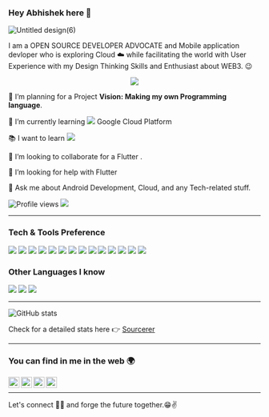 ### Hey Abhishek here 👋
![Untitled design(6)](https://user-images.githubusercontent.com/93565422/211038221-c8971607-ff2f-4b90-8785-46e9bf36b8f3.png)



I am a OPEN SOURCE DEVELOPER ADVOCATE and Mobile application devloper who is exploring Cloud :cloud: while facilitating the world with User Experience with my Design Thinking Skills and Enthusiast about WEB3. :wink:

<p align="center">
<img src= (https://holopin.io/api/user/board?user=abhiivops)](https://holopin.io/@abhiivops)
 </p>
  
 🔭 I’m planning for a Project **Vision: Making my own Programming language**.
 
 🌱 I’m currently learning <img src="http://img.shields.io/badge/-4285F4?style=flat&logo=google%20cloud&logoColor=white"> Google Cloud Platform
 
 :books: I want to learn <img src="https://img.shields.io/badge/-Flutter-3a495d?style=flat&logo=flutter&logoColor=67b7f7"> 
 
 👯 I’m looking to collaborate for a Flutter .
 
 🤔 I’m looking for help with Flutter
 
 💬 Ask me about Android Development, Cloud, and any Tech-related stuff.


![Profile views](https://gpvc.arturio.dev/AbhiiVops)  <img src="https://img.shields.io/github/followers/AbhiiVops?label=Follow" style=" float:left, margin-right:10px" />


---


### Tech & Tools Preference

<img src = "https://img.shields.io/badge/-HTML5-E34F26?style=flat&logo=html5&logoColor=white"> <img src = "https://img.shields.io/badge/-CSS3-1572B6?style=flat&logo=css3&logoColor=white">
<img src="https://img.shields.io/badge/-JavaScript-eed718?style=flat&logo=javascript&logoColor=ffffff">
<img src="https://img.shields.io/badge/-MongoDB-4DB33D?style=flat&logo=mongodb&logoColor=FFFFFF">
<img src="https://img.shields.io/badge/-MySQL-F29111?style=flat&logo=mysql&logoColor=FFFFFF">
<img src="https://img.shields.io/badge/-Express.js-787878?style=flat">
<img src="https://img.shields.io/badge/-Node.js-3C873A?style=flat&logo=Node.js&logoColor=white">
<img src="https://img.shields.io/badge/-Firebase-FFA611?style=flat&logo=firebase&logoColor=FFFFFF">
<img src="http://img.shields.io/badge/-Google%20Cloud%20Platform-4285F4?style=flat&logo=google%20cloud&logoColor=white">
<img src="https://img.shields.io/badge/-Progressive Web Apps-5A0FC8?style=flat">
<img src="http://img.shields.io/badge/-Git-F1502F?style=flat&logo=git&logoColor=FFFFFF">
<img src="http://img.shields.io/badge/-Github-000000?style=flat&logo=github&logoColor=FFFFFF">
<img src="http://img.shields.io/badge/-VS%20Code-007ACC?style=flat&logo=visual%20studio%20code&logoColor=white">
<img src="http://img.shields.io/badge/-Heroku-430098?style=flat&logo=heroku&logoColor=white">


### Other Languages I know
<img src="http://img.shields.io/badge/-Java-F89820?style=flat&logo=java&logoColor=white"> <img src="https://img.shields.io/badge/-C%20&%20C++-659ad2?style=flat&logo=c%2B%2B&logoColor=ffffff"> <img src="https://img.shields.io/badge/-Python-black?style=flat&logo=python&logoColor=white"> 

---

![GitHub stats](https://github-readme-stats.vercel.app/api?username=AbhiiVops&show_icons=true&hide_border=true)

Check for a detailed stats here :point_right: [Sourcerer](https://sourcerer.io/)

---


### You can find in me in the web 🌍
[<img align="left" alt="abhii0511 | Hashnode" width="22px" src="https://cdn.jsdelivr.net/npm/simple-icons@v3/icons/medium.svg" />][Hashnode]
[<img align="left" alt="abhiianu2003 | Twitter" width="22px" src="https://cdn.jsdelivr.net/npm/simple-icons@v3/icons/twitter.svg" />][twitter]
[<img align="left" alt="abhishek-bhattacharjee-0747331a3 | LinkedIn" width="22px" src="https://cdn.jsdelivr.net/npm/simple-icons@v3/icons/linkedin.svg" />][linkedin]
[<img align="left" alt="abhii.bhattacharya4321 | Instagram" width="22px" src="https://cdn.jsdelivr.net/npm/simple-icons@v3/icons/instagram.svg" />][instagram]

<br/>


---


Let's connect 👨‍💻 and forge the future together.😁✌

[twitter]: https://twitter.com/abhiianu2003
[youtube]: https://www.youtube.com/channel/UC7kPEYFjv4gvW5YI9xduBCQ
[instagram]: https://www.instagram.com/abhii.bhattacharya4321/
[linkedin]: https://www.linkedin.com/in/abhishek-bhattacharjee-0747331a3/
[hashnode]: https://hashnode.com/@abhii0511


